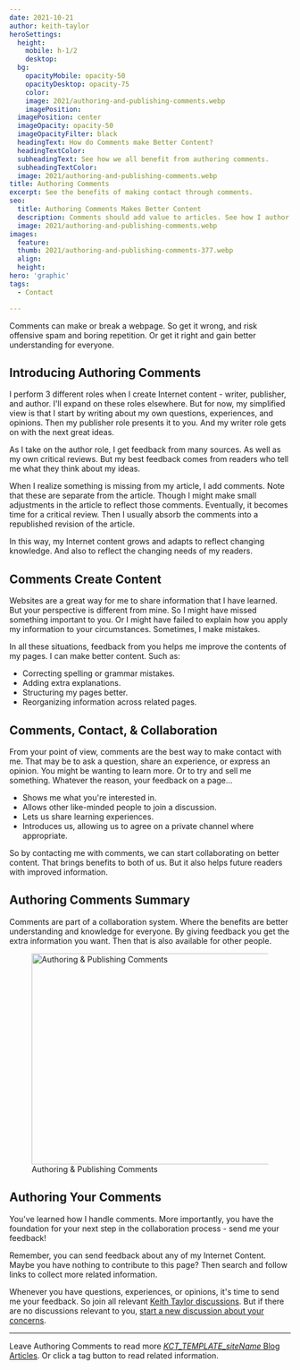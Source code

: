 ```yaml
---
date: 2021-10-21
author: keith-taylor
heroSettings:
  height:
    mobile: h-1/2
    desktop: 
  bg:
    opacityMobile: opacity-50
    opacityDesktop: opacity-75
    color: 
    image: 2021/authoring-and-publishing-comments.webp
    imagePosition: 
  imagePosition: center
  imageOpacity: opacity-50
  imageOpacityFilter: black
  headingText: How do Comments make Better Content?
  headingTextColor: 
  subheadingText: See how we all benefit from authoring comments.
  subheadingTextColor: 
  image: 2021/authoring-and-publishing-comments.webp
title: Authoring Comments
excerpt: See the benefits of making contact through comments.
seo:
  title: Authoring Comments Makes Better Content
  description: Comments should add value to articles. See how I author comments to avoid spam and repetition.
  image: 2021/authoring-and-publishing-comments.webp
images:
  feature: 
  thumb: 2021/authoring-and-publishing-comments-377.webp
  align: 
  height: 
hero: 'graphic'
tags:
  - Contact

---
```


Comments can make or break a webpage. So get it wrong, and risk offensive spam and boring repetition. Or get it right and gain better understanding for everyone.

<h2 id="intro">Introducing Authoring Comments</h2>

I perform 3 different roles when I create Internet content - writer, publisher, and author. I'll expand on these roles elsewhere. But for now, my simplified view is that I start by writing about my own questions, experiences, and opinions. Then my publisher role presents it to you. And my writer role gets on with the next great ideas.

As I take on the author role, I get feedback from many sources. As well as my own critical reviews. But my best feedback comes from readers who tell me what they think about my ideas.

When I realize something is missing from my article, I add comments. Note that these are separate from the article. Though I might make small adjustments in the article to reflect those comments. Eventually, it becomes time for a critical review. Then I usually absorb the comments into a republished revision of the article.

In this way, my Internet content grows and adapts to reflect changing knowledge. And also to reflect the changing needs of my readers.

<h2 id="content">Comments Create Content</h2>

Websites are a great way for me to share information that I have learned. But your perspective is different from mine. So I might have missed something important to you. Or I might have failed to explain how you apply my information to your circumstances. Sometimes, I make mistakes.

In all these situations, feedback from you helps me improve the contents of my pages. I can make better content. Such as:

- Correcting spelling or grammar mistakes.
- Adding extra explanations.
- Structuring my pages better.
- Reorganizing information across related pages.

<h2 id="contact">Comments, Contact, & Collaboration</h2>

From your point of view, comments are the best way to make contact with me. That may be to ask a question, share an experience, or express an opinion. You might be wanting to learn more. Or to try and sell me something. Whatever the reason, your feedback on a page... 

- Shows me what you're interested in.
- Allows other like-minded people to join a discussion.
- Lets us share learning experiences.
- Introduces us, allowing us to agree on a private channel where appropriate.

So by contacting me with comments, we can start collaborating on better content. That brings benefits to both of us. But it also helps future readers with improved information.

<h2 id="summary">Authoring Comments Summary</h2>

Comments are part of a collaboration system. Where the benefits are better understanding and knowledge for everyone. By giving feedback you get the extra information you want. Then that is also available for other people. 

<figure>
<img src="/assets/images/2021/authoring-and-publishing-comments.webp" alt="Authoring & Publishing Comments"  width="610" height="377">
  <figcaption>Authoring & Publishing Comments</figcaption>
</figure>

<h2 id="next">Authoring Your Comments</h2>

You've learned how I handle comments. More importantly, you have the foundation for your next step in the collaboration process - send me your feedback!

Remember, you can send feedback about any of my Internet Content. Maybe you have nothing to contribute to this page? Then search and follow links to collect more related information. 

Whenever you have questions, experiences, or opinions, it's time to send me your feedback. So join all relevant <a href="_github_issues_">Keith Taylor discussions</a>. But if there are no discussions relevant to you, <a href="_github_new_issue_">start a new discussion about your concerns</a>.

<hr />

Leave Authoring Comments to read more <a href="_KCT_TEMPLATE_BlogURL_">_KCT_TEMPLATE_siteName_ Blog Articles</a>. Or click a tag button to read related information.